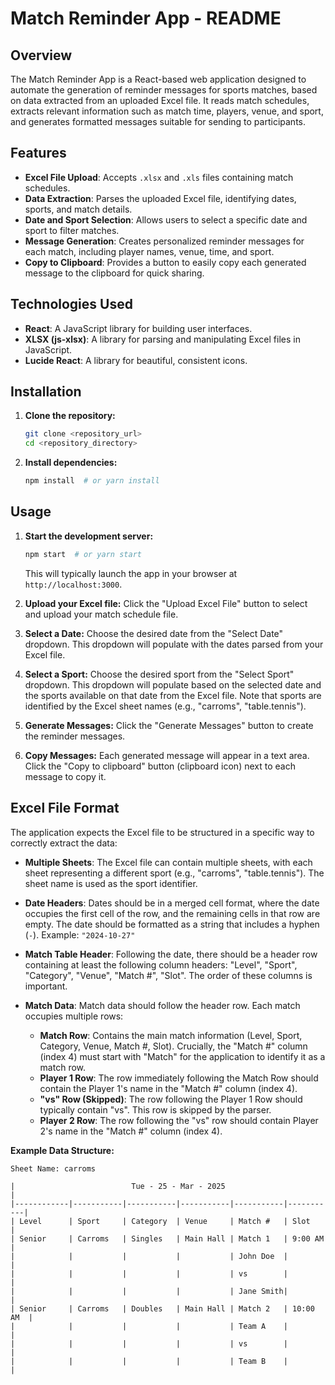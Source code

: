# Match Reminder App - README

## Overview

The Match Reminder App is a React-based web application designed to automate the generation of reminder messages for sports matches, based on data extracted from an uploaded Excel file. It reads match schedules, extracts relevant information such as match time, players, venue, and sport, and generates formatted messages suitable for sending to participants.

## Features

*   **Excel File Upload**: Accepts `.xlsx` and `.xls` files containing match schedules.
*   **Data Extraction**: Parses the uploaded Excel file, identifying dates, sports, and match details.
*   **Date and Sport Selection**: Allows users to select a specific date and sport to filter matches.
*   **Message Generation**: Creates personalized reminder messages for each match, including player names, venue, time, and sport.
*   **Copy to Clipboard**: Provides a button to easily copy each generated message to the clipboard for quick sharing.

## Technologies Used

*   **React**: A JavaScript library for building user interfaces.
*   **XLSX (js-xlsx)**: A library for parsing and manipulating Excel files in JavaScript.
*   **Lucide React**: A library for beautiful, consistent icons.

## Installation

1.  **Clone the repository:**

    ```bash
    git clone <repository_url>
    cd <repository_directory>
    ```

2.  **Install dependencies:**

    ```bash
    npm install  # or yarn install
    ```

## Usage

1.  **Start the development server:**

    ```bash
    npm start  # or yarn start
    ```

    This will typically launch the app in your browser at `http://localhost:3000`.

2.  **Upload your Excel file:** Click the "Upload Excel File" button to select and upload your match schedule file.

3.  **Select a Date:**  Choose the desired date from the "Select Date" dropdown.  This dropdown will populate with the dates parsed from your Excel file.

4.  **Select a Sport:**  Choose the desired sport from the "Select Sport" dropdown.  This dropdown will populate based on the selected date and the sports available on that date from the Excel file. Note that sports are identified by the Excel sheet names (e.g., "carroms", "table.tennis").

5.  **Generate Messages:** Click the "Generate Messages" button to create the reminder messages.

6.  **Copy Messages:** Each generated message will appear in a text area. Click the "Copy to clipboard" button (clipboard icon) next to each message to copy it.

## Excel File Format

The application expects the Excel file to be structured in a specific way to correctly extract the data:

*   **Multiple Sheets**:  The Excel file can contain multiple sheets, with each sheet representing a different sport (e.g., "carroms", "table.tennis"). The sheet name is used as the sport identifier.

*   **Date Headers**: Dates should be in a merged cell format, where the date occupies the first cell of the row, and the remaining cells in that row are empty.  The date should be formatted as a string that includes a hyphen (`-`). Example: `"2024-10-27"`

*   **Match Table Header**: Following the date, there should be a header row containing at least the following column headers: "Level", "Sport", "Category", "Venue", "Match #", "Slot".  The order of these columns is important.

*   **Match Data**: Match data should follow the header row. Each match occupies multiple rows:
    *   **Match Row**: Contains the main match information (Level, Sport, Category, Venue, Match #, Slot). Crucially, the "Match #" column (index 4) must start with "Match" for the application to identify it as a match row.
    *   **Player 1 Row**: The row immediately following the Match Row should contain the Player 1's name in the "Match #" column (index 4).
    *   **"vs" Row (Skipped)**:  The row following the Player 1 Row should typically contain "vs". This row is skipped by the parser.
    *   **Player 2 Row**: The row following the "vs" row should contain Player 2's name in the "Match #" column (index 4).

**Example Data Structure:**

```excel
Sheet Name: carroms

|                          Tue - 25 - Mar - 2025                         |
|------------|-----------|-----------|-----------|-----------|-----------|
| Level      | Sport     | Category  | Venue     | Match #   | Slot      |
| Senior     | Carroms   | Singles   | Main Hall | Match 1   | 9:00 AM   |
|            |           |           |           | John Doe  |           |
|            |           |           |           | vs        |           |
|            |           |           |           | Jane Smith|           |
| Senior     | Carroms   | Doubles   | Main Hall | Match 2   | 10:00 AM  |
|            |           |           |           | Team A    |           |
|            |           |           |           | vs        |           |
|            |           |           |           | Team B    |           |
